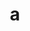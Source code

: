 ---
layout: cake
title:  a
type: cake
comic: cake_9.png
name: Hallelujah
hovertext: heh heh
next: 10
prev: "08"
---